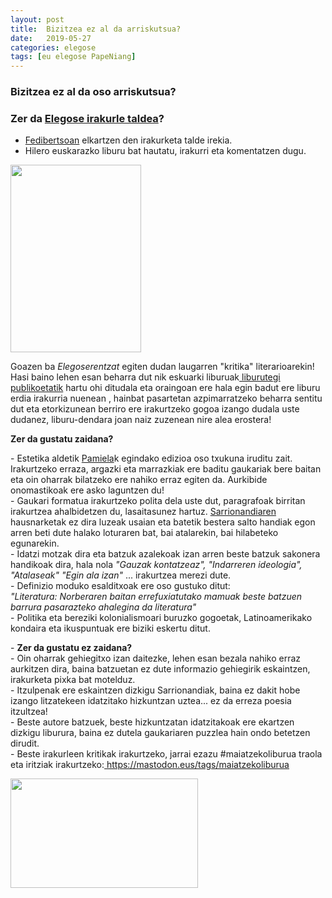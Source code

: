 ```yaml
---
layout: post
title:  Bizitzea ez al da arriskutsua?
date:   2019-05-27
categories: elegose
tags: [eu elegose PapeNiang]
---
```

### Bizitzea ez al da oso arriskutsua?
### Zer da [Elegose irakurle taldea](https://laborategia.eus/mastodon-irakurketa-taldea/)?
- [Fedibertsoan](https://eu.wikipedia.org/wiki/Fedibertso) elkartzen den irakurketa talde irekia.
- Hilero euskarazko liburu bat hautatu, irakurri eta komentatzen dugu.


<p><a href="https://pamiela.com/index.php/colecciones/euskara/saio/upaingoa-euskaraz/bizitzea-ez-al-da-oso-arriskutsua-detail"><img class="aligncenter size-medium wp-image-2830" src="https://izaroblog.files.wordpress.com/2019/05/bizitzea0744.jpg?w=209" alt="" width="209" height="300" /></a></p>
<p style="text-align: left;">Goazen ba <em>Elegoserentzat</em> egiten dudan laugarren "kritika" literarioarekin! Hasi baino lehen esan beharra dut nik eskuarki liburuak<a href="https://www.katalogoak.euskadi.eus/cgi-bin_q81a/abnetclop/O9370/ID35bb1be3/NT1?ACC=101"> liburutegi publikoetatik</a> hartu ohi ditudala eta oraingoan ere hala egin badut ere liburu erdia irakurria nuenean , hainbat pasartetan azpimarratzeko beharra sentitu dut eta etorkizunean berriro ere irakurtzeko gogoa izango dudala uste dudanez, liburu-dendara joan naiz zuzenean nire alea erostera!</p>
<p style="text-align: left;"><strong>Zer da gustatu zaidana?</strong></p>
<p>- Estetika aldetik <a href="https://pamiela.com/">Pamiela</a>k egindako edizioa oso txukuna iruditu zait. Irakurtzeko erraza, argazki eta marrazkiak ere baditu gaukariak bere baitan eta oin oharrak bilatzeko ere nahiko erraz egiten da. Aurkibide onomastikoak ere asko laguntzen du!<br />- Gaukari formatua irakurtzeko polita dela uste dut, paragrafoak birritan irakurtzea ahalbidetzen du, lasaitasunez hartuz. <a href="https://eu.wikipedia.org/wiki/Joseba_Sarrionandia">Sarrionandiaren</a> hausnarketak ez dira luzeak usaian eta batetik bestera salto handiak egon arren beti dute halako loturaren bat, bai atalarekin, bai hilabeteko egunarekin.<br />- Idatzi motzak dira eta batzuk azalekoak izan arren beste batzuk sakonera handikoak dira, hala nola <em>"Gauzak kontatzeaz", "Indarreren ideologia", "Atalaseak" "Egin ala izan"</em> ... irakurtzea merezi dute.<br />- Definizio moduko esalditxoak ere oso gustuko ditut:<br /><em>"Literatura: Norberaren baitan errefuxiatutako mamuak beste batzuen barrura pasarazteko ahalegina da literatura"</em><br />- Politika eta bereziki kolonialismoari buruzko gogoetak, Latinoamerikako kondaira eta ikuspuntuak ere biziki eskertu ditut.</p>
<p>- <strong>Zer da gustatu ez zaidana?</strong><br />- Oin oharrak gehiegitxo izan daitezke, lehen esan bezala nahiko erraz aurkitzen dira, baina batzuetan ez dute informazio gehiegirik eskaintzen, irakurketa pixka bat motelduz.<br />- Itzulpenak ere eskaintzen dizkigu Sarrionandiak, baina ez dakit hobe izango litzatekeen idatzitako hizkuntzan uztea... ez da erreza poesia itzultzea!<br />- Beste autore batzuek, beste hizkuntzatan idatzitakoak ere ekartzen dizkigu liburura, baina ez dutela gaukariaren puzzlea hain ondo betetzen dirudit.<br />- Beste irakurleen kritikak irakurtzeko, jarrai ezazu #maiatzekoliburua traola eta iritziak irakurtzeko:<a href="https://mastodon.eus/tags/maiatzekoliburua"> https://mastodon.eus/tags/maiatzekoliburua</a></p>
<p><a href="https://mastodon.eus/tags/maiatzekoliburua"><img class="aligncenter size-medium wp-image-2829" src="https://izaroblog.files.wordpress.com/2019/05/maiatzeko.png?w=300" alt="" width="300" height="175" /></a></p>
